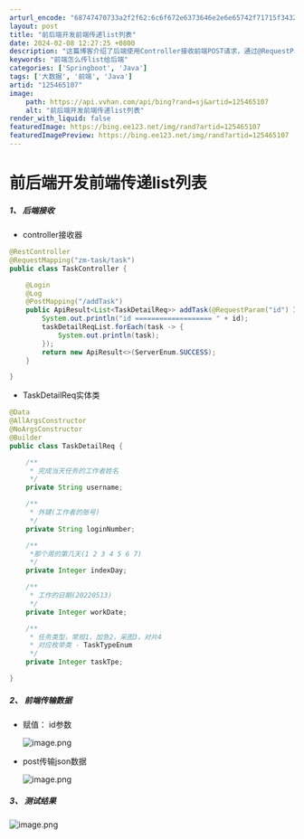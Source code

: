 ```yaml
---
arturl_encode: "68747470733a2f2f62:6c6f672e6373646e2e6e65742f71715f34323034343633312f:61727469636c652f64657461696c732f313235343635313037"
layout: post
title: "前后端开发前端传递list列表"
date: 2024-02-08 12:27:25 +0800
description: "这篇博客介绍了后端使用Controller接收前端POST请求，通过@RequestParam和@R"
keywords: "前端怎么传list给后端"
categories: ['Springboot', 'Java']
tags: ['大数据', '前端', 'Java']
artid: "125465107"
image:
    path: https://api.vvhan.com/api/bing?rand=sj&artid=125465107
    alt: "前后端开发前端传递list列表"
render_with_liquid: false
featuredImage: https://bing.ee123.net/img/rand?artid=125465107
featuredImagePreview: https://bing.ee123.net/img/rand?artid=125465107
---
```


# 前后端开发前端传递list列表

##### 1、 后端接收

* controller接收器

```java
@RestController
@RequestMapping("zm-task/task")
public class TaskController {

    @Login
    @Log
    @PostMapping("/addTask")
    public ApiResult<List<TaskDetailReq>> addTask(@RequestParam("id") Integer id, @RequestBody List<TaskDetailReq> taskDetailReqList){
        System.out.println("id =================== " + id);
        taskDetailReqList.forEach(task -> {
            System.out.println(task);
        });
        return new ApiResult<>(ServerEnum.SUCCESS);
    }

}

```

* TaskDetailReq实体类

```java
@Data
@AllArgsConstructor
@NoArgsConstructor
@Builder
public class TaskDetailReq {

    /**
     * 完成当天任务的工作者姓名
     */
    private String username;

    /**
     * 外键(工作者的账号)
     */
    private String loginNumber;

    /**
     *那个周的第几天(1 2 3 4 5 6 7)
     */
    private Integer indexDay;

    /**
     * 工作的日期(20220513)
     */
    private Integer workDate;

    /**
     * 任务类型，常规1，加急2，采图3，对片4
     * 对应枚举类 - TaskTypeEnum
     */
    private Integer taskTpe;

}

```

##### 2、 前端传输数据

* 赋值：
  id参数
    
  ![image.png](https://i-blog.csdnimg.cn/blog_migrate/d5787939459683165dfba4a3255d97d3.png)
* post传输json数据
    
  ![image.png](https://i-blog.csdnimg.cn/blog_migrate/edff370a59a2a6f44c540b82cde51118.png)

##### 3、 测试结果

![image.png](https://i-blog.csdnimg.cn/blog_migrate/b36a48a82389590bb7fe45148540b062.png)